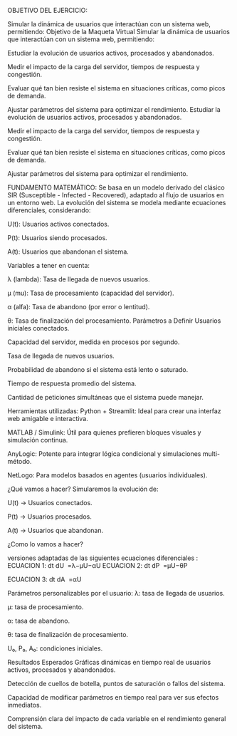 OBJETIVO DEL EJERCICIO:

Simular la dinámica de usuarios que interactúan con un sistema web, permitiendo:
Objetivo de la Maqueta Virtual
Simular la dinámica de usuarios que interactúan con un sistema web, permitiendo:

Estudiar la evolución de usuarios activos, procesados y abandonados.

Medir el impacto de la carga del servidor, tiempos de respuesta y congestión.

Evaluar qué tan bien resiste el sistema en situaciones críticas, como picos de demanda.

Ajustar parámetros del sistema para optimizar el rendimiento.
Estudiar la evolución de usuarios activos, procesados y abandonados.

Medir el impacto de la carga del servidor, tiempos de respuesta y congestión.

Evaluar qué tan bien resiste el sistema en situaciones críticas, como picos de demanda.

Ajustar parámetros del sistema para optimizar el rendimiento.

FUNDAMENTO MATEMÁTICO:
Se basa en un modelo derivado del clásico SIR (Susceptible - Infected - Recovered), adaptado al flujo de usuarios en un entorno web. La evolución del sistema se modela mediante ecuaciones diferenciales, considerando:

U(t): Usuarios activos conectados.

P(t): Usuarios siendo procesados.

A(t): Usuarios que abandonan el sistema.

Variables a tener en cuenta:

λ (lambda): Tasa de llegada de nuevos usuarios.

μ (mu): Tasa de procesamiento (capacidad del servidor).

α (alfa): Tasa de abandono (por error o lentitud).

θ: Tasa de finalización del procesamiento.
Parámetros a Definir
Usuarios iniciales conectados.

Capacidad del servidor, medida en procesos por segundo.

Tasa de llegada de nuevos usuarios.

Probabilidad de abandono si el sistema está lento o saturado.

Tiempo de respuesta promedio del sistema.

Cantidad de peticiones simultáneas que el sistema puede manejar.    

Herramientas utilizadas:
Python + Streamlit: Ideal para crear una interfaz web amigable e interactiva.

MATLAB / Simulink: Útil para quienes prefieren bloques visuales y simulación continua.

AnyLogic: Potente para integrar lógica condicional y simulaciones multi-método.

NetLogo: Para modelos basados en agentes (usuarios individuales).




¿Qué vamos a hacer?
Simularemos la evolución de:

U(t) → Usuarios conectados.

P(t) → Usuarios procesados.

A(t) → Usuarios que abandonan.

¿Como lo vamos a hacer?

versiones adaptadas de las siguientes ecuaciones diferenciales :
ECUACION 1:
dt
dU
​
 =λ−μU−αU
ECUACION 2:
dt
dP
​
 =μU−θP


 ECUACION 3:
dt
dA
​
 =αU



 Parámetros personalizables por el usuario:
λ: tasa de llegada de usuarios.

μ: tasa de procesamiento.

α: tasa de abandono.

θ: tasa de finalización de procesamiento.

U₀, P₀, A₀: condiciones iniciales.


Resultados Esperados
Gráficas dinámicas en tiempo real de usuarios activos, procesados y abandonados.

Detección de cuellos de botella, puntos de saturación o fallos del sistema.

Capacidad de modificar parámetros en tiempo real para ver sus efectos inmediatos.

Comprensión clara del impacto de cada variable en el rendimiento general del sistema.